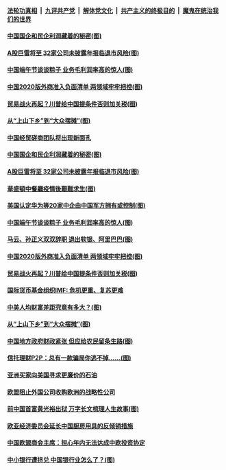 

####  [法轮功真相](../../../../basic/blob/master/README.md?t=06261502) &nbsp;|&nbsp; [九评共产党](../../../../9ping.md/blob/master/README.md?t=06261502) &nbsp;|&nbsp; [解体党文化](../../../../jtdwh.md/blob/master/README.md?t=06261502)  &nbsp;|&nbsp; [共产主义的终极目的](../../../../gczydzjmd.md/blob/master/README.md?t=06261502) &nbsp;|&nbsp; [魔鬼在统治我们的世界](../../../../mgztzwmdsj.md/blob/master/README.md?t=06261502) 

#### [中国国企和民企利润藏着的秘密(图)](../pages/p5/937711.md?t=06261502) 

#### [A股巨雷将至 32家公司未披露年报临退市风险(图)](../pages/p5/937727.md?t=06261502) 

#### [中国端午节谈谈粽子 业务毛利润率高的惊人(图)](../pages/p5/937695.md?t=06261502) 

#### [中国2020版外商准入负面清单 两领域牢牢把控(图)](../pages/p5/937687.md?t=06261502) 

#### [贸易战火再起？川普给中国提条件否则加关税(图)](../pages/p5/937682.md?t=06261502) 

#### [从“上山下乡”到“大众摆摊”(图)](../pages/p5/937620.md?t=06261502) 

#### [中国经贸磋商团队将出现新面孔](../pages/p5/937736.md?t=06261502) 

#### [中国国企和民企利润藏着的秘密(图)](../pages/p5/937711.md?t=06261502) 

#### [A股巨雷将至 32家公司未披露年报临退市风险(图)](../pages/p5/937727.md?t=06261502) 

#### [華盛頓中餐廳疫情後艱難求生(图)](../pages/p5/937726.md?t=06261502) 

#### [美国认定华为等20家中企由中国军方拥有或控制(图)](../pages/p5/937724.md?t=06261502) 

#### [中国端午节谈谈粽子 业务毛利润率高的惊人(图)](../pages/p5/937695.md?t=06261502) 

#### [马云、孙正义双双辞职 退出软银、阿里巴巴(图)](../pages/p5/937690.md?t=06261502) 

#### [中国2020版外商准入负面清单 两领域牢牢把控(图)](../pages/p5/937687.md?t=06261502) 

#### [贸易战火再起？川普给中国提条件否则加关税(图)](../pages/p5/937682.md?t=06261502) 

#### [国际货币基金组织IMF: 危机更重、复苏更难](../pages/p5/937676.md?t=06261502) 

#### [中美人均财富差距究竟有多大？(图)](../pages/p5/937633.md?t=06261502) 

#### [从“上山下乡”到“大众摆摊”(图)](../pages/p5/937620.md?t=06261502) 

#### [中国地方政府财政紧张 但应给农民留条生路(图)](../pages/p5/937593.md?t=06261502) 

#### [信托理财P2P：总有一款骗局你逃不掉……(图)](../pages/p5/937618.md?t=06261502) 

#### [亚洲买家向美国寻求更廉价的石油](../pages/p5/937608.md?t=06261502) 

#### [欧盟阻止外国公司收购欧洲的战略性公司](../pages/p5/937606.md?t=06261502) 

#### [前中国首富黄光裕出狱 万字长文梳理人生故事(图)](../pages/p5/937586.md?t=06261502) 

#### [欧亚经济委员会延长中国厨房用具的反倾销措施](../pages/p5/937582.md?t=06261502) 

#### [中国欧盟商会主席：担心年内无法达成中欧投资协定](../pages/p5/937575.md?t=06261502) 

#### [中小银行遭挤兑 中国银行业怎么了？(图)](../pages/p5/937574.md?t=06261502) 

